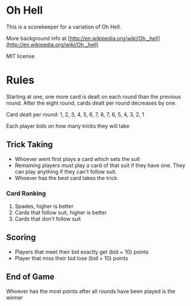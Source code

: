 # Oh Hell

This is a scorekeeper for a variation of Oh Hell.

More background info at [http://en.wikipedia.org/wiki/Oh,_hell](http://en.wikipedia.org/wiki/Oh,_hell)

MIT license

# Rules

Starting at one, one more card is dealt on each round than the previous round.  After the eight round, cards dealt per round decreases by one.

Card dealt per round:
1, 2, 3, 4, 5, 6, 7, 8, 7, 6, 5, 4, 3, 2, 1

Each player bids on how many tricks they will take

## Trick Taking

- Whoever went first plays a card which sets the suit
- Remaining players must play a card of that suit if they have one.  They can play anything if they can't follow suit.
- Whoever has the best card takes the trick

### Card Ranking

1. Spades, higher is better
2. Cards that follow suit, higher is better
3. Cards that don't follow suit

## Scoring

- Players that meet their bid exactly get (bid + 10) points
- Player that miss their bid lose (bid + 10) points

## End of Game

Whoever has the most points after all rounds have been played is the winner
